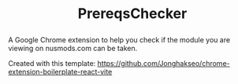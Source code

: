 # <p align="center"> PrereqsChecker </p>
A Google Chrome extension to help you check if the module you are viewing on nusmods.com
can be taken.

Created with this template: https://github.com/Jonghakseo/chrome-extension-boilerplate-react-vite
